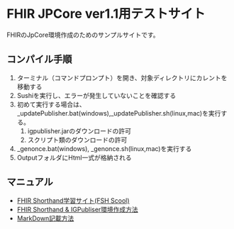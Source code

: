 # FHIR JPCore ver1.1用テストサイト
FHIRのJpCore環境作成のためのサンプルサイトです。

## コンパイル手順
1. ターミナル（コマンドプロンプト）を開き、対象ディレクトリにカレントを移動する
1. Sushiを実行し、エラーが発生していないことを確認する
1. 初めて実行する場合は、_updatePublisher.bat(windows),_updatePublisher.sh(linux,mac)を実行する。
   1. igpublisher.jarのダウンロードの許可
   1. スクリプト類のダウンロードの許可
1. _genonce.bat(windows), _genonce.sh(linux,mac)を実行する
1. OutputフォルダにHtml一式が格納される

## マニュアル
* [FHIR Shorthand学習サイト(FSH Scool)](https://fshschool.org/)
* [FHIR Shorthand & IGPubliser環境作成方法](docs/enviroment.md)
* [MarkDown記載方法](docs/markdown.md)

